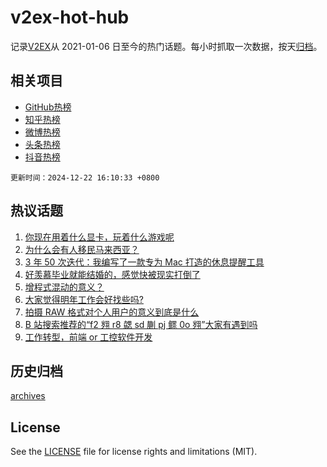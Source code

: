 # v2ex-hot-hub

 记录[V2EX](https://www.v2ex.com/)从 2021-01-06 日至今的热门话题。每小时抓取一次数据，按天[归档](archives)。
 
 ## 相关项目

- [GitHub热榜](https://github.com/snaildev/github-hot-hub)
- [知乎热榜](https://github.com/snaildev/zhihu-hot-hub)
- [微博热榜](https://github.com/snaildev/weibo-hot-hub)
- [头条热榜](https://github.com/snaildev/toutiao-hot-hub)
- [抖音热榜](https://github.com/snaildev/douyin-hot-hub)


 `更新时间：2024-12-22 16:10:33 +0800`

## 热议话题

1. [你现在用着什么显卡，玩着什么游戏呢](https://www.v2ex.com/t/1099346)
1. [为什么会有人移民马来西亚？](https://www.v2ex.com/t/1099297)
1. [3 年 50 次迭代：我编写了一款专为 Mac 打造的休息提醒工具](https://www.v2ex.com/t/1099352)
1. [好羡慕毕业就能结婚的，感觉快被现实打倒了](https://www.v2ex.com/t/1099392)
1. [增程式混动的意义？](https://www.v2ex.com/t/1099285)
1. [大家觉得明年工作会好找些吗?](https://www.v2ex.com/t/1099320)
1. [拍摄 RAW 格式对个人用户的意义到底是什么](https://www.v2ex.com/t/1099293)
1. [B 站搜索推荐的“f2 翙 r8 勰 sd 蒯 pj 鳏 0o 翙”大家有遇到吗](https://www.v2ex.com/t/1099303)
1. [工作转型，前端 or 工控软件开发](https://www.v2ex.com/t/1099333)

## 历史归档

[archives](archives)

## License

See the [LICENSE](LICENSE) file for license rights and limitations (MIT).
